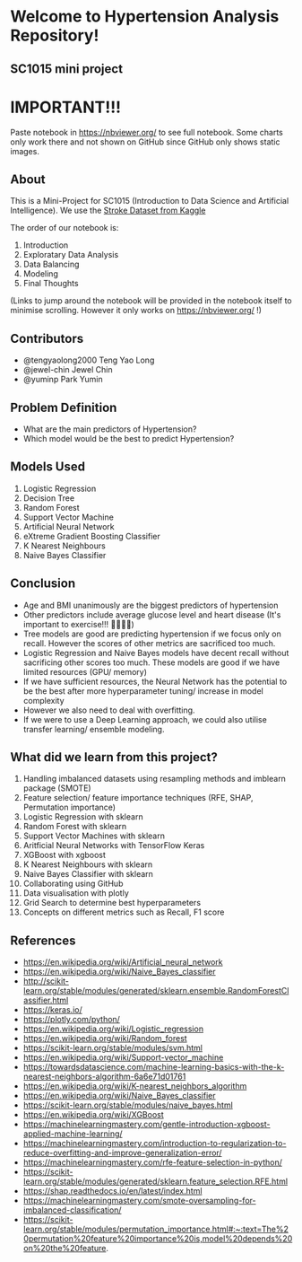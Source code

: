# Welcome to Hypertension Analysis Repository!
## SC1015 mini project 

# IMPORTANT!!!
Paste notebook in https://nbviewer.org/ to see full notebook. Some charts only work there and not shown on GitHub since GitHub only shows static images.

## About
This is a Mini-Project for SC1015 (Introduction to Data Science and Artificial Intelligence). We use the [Stroke Dataset from Kaggle](https://www.kaggle.com/datasets/fedesoriano/stroke-prediction-dataset)

The order of our notebook is:
1) Introduction
2) Exploratary Data Analysis
3) Data Balancing
4) Modeling
5) Final Thoughts

(Links to jump around the notebook will be provided in the notebook itself to minimise scrolling. However it only works on https://nbviewer.org/ !)

## Contributors
- @tengyaolong2000 Teng Yao Long
- @jewel-chin Jewel Chin
- @yuminp Park Yumin

## Problem Definition
- What are the main predictors of Hypertension?
- Which model would be the best to predict Hypertension?

## Models Used
1) Logistic Regression
2) Decision Tree
3) Random Forest
4) Support Vector Machine
5) Artificial Neural Network
6) eXtreme Gradient Boosting Classifier
7) K Nearest Neighbours 
8) Naive Bayes Classifier

## Conclusion
- Age and BMI unanimously are the biggest predictors of hypertension
- Other predictors include average glucose level and heart disease (It's important to exercise!!! 🏃‍♂️🏃‍♀️)
- Tree models are good are predicting hypertension if we focus only on recall. However the scores of other metrics are sacrificed too much.
- Logistic Regression and Naive Bayes models have decent recall without sacrificing other scores too much. These models are good if we have limited resources (GPU/ memory)
- If we have sufficient resources, the Neural Network has the potential to be the best after more hyperparameter tuning/ increase in model complexity
- However we also need to deal with overfitting.
- If we were to use a Deep Learning approach, we could also utilise transfer learning/ ensemble modeling.

## What did we learn from this project?
1) Handling imbalanced datasets using resampling methods and imblearn package (SMOTE)
2) Feature selection/ feature importance techniques (RFE, SHAP, Permutation importance)
3) Logistic Regression with sklearn
4) Random Forest with sklearn
5) Support Vector Machines with sklearn
6) Aritficial Neural Networks with TensorFlow Keras
7) XGBoost with xgboost
8) K Nearest Neighbours with sklearn
9) Naive Bayes Classifier with sklearn
10) Collaborating using GitHub
11) Data visualisation with plotly
12) Grid Search to determine best hyperparameters
13) Concepts on different metrics such as Recall, F1 score

## References
- https://en.wikipedia.org/wiki/Artificial_neural_network
- https://en.wikipedia.org/wiki/Naive_Bayes_classifier
- http://scikit-learn.org/stable/modules/generated/sklearn.ensemble.RandomForestClassifier.html
- https://keras.io/
- https://plotly.com/python/
- https://en.wikipedia.org/wiki/Logistic_regression
- https://en.wikipedia.org/wiki/Random_forest
- https://scikit-learn.org/stable/modules/svm.html
- https://en.wikipedia.org/wiki/Support-vector_machine
- https://towardsdatascience.com/machine-learning-basics-with-the-k-nearest-neighbors-algorithm-6a6e71d01761
- https://en.wikipedia.org/wiki/K-nearest_neighbors_algorithm
- https://en.wikipedia.org/wiki/Naive_Bayes_classifier
- https://scikit-learn.org/stable/modules/naive_bayes.html
- https://en.wikipedia.org/wiki/XGBoost
- https://machinelearningmastery.com/gentle-introduction-xgboost-applied-machine-learning/
- https://machinelearningmastery.com/introduction-to-regularization-to-reduce-overfitting-and-improve-generalization-error/
- https://machinelearningmastery.com/rfe-feature-selection-in-python/
- https://scikit-learn.org/stable/modules/generated/sklearn.feature_selection.RFE.html
- https://shap.readthedocs.io/en/latest/index.html
- https://machinelearningmastery.com/smote-oversampling-for-imbalanced-classification/
- https://scikit-learn.org/stable/modules/permutation_importance.html#:~:text=The%20permutation%20feature%20importance%20is,model%20depends%20on%20the%20feature.


